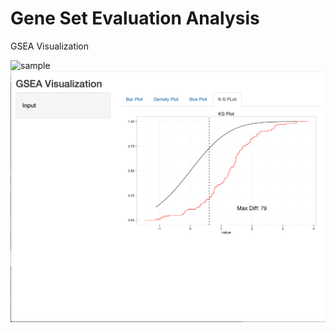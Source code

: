 # Gene Set Evaluation Analysis
GSEA Visualization

![sample](https://github.com/mikachoow21/GSEA/blob/master/Images/gsea.png?raw=true)
![sampleshiny](Images/sample.png)

